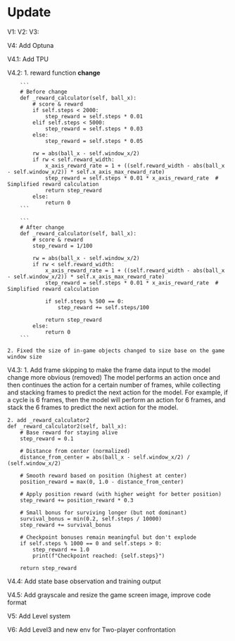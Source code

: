 # Update
V1:
V2:
V3:

V4:
 Add Optuna
 
V4.1:
 Add TPU

V4.2:
    1. reward function
        **change**

        ```
        # Before change
        def _reward_calculator(self, ball_x):
            # score & reward
            if self.steps < 2000:
                step_reward = self.steps * 0.01
            elif self.steps < 5000:
                step_reward = self.steps * 0.03
            else:
                step_reward = self.steps * 0.05

            rw = abs(ball_x - self.window_x/2)
            if rw < self.reward_width:
                x_axis_reward_rate = 1 + ((self.reward_width - abs(ball_x - self.window_x/2)) * self.x_axis_max_reward_rate)
                step_reward = self.steps * 0.01 * x_axis_reward_rate  # Simplified reward calculation
                return step_reward
            else:
                return 0
        ```

        ```
        # After change
        def _reward_calculator(self, ball_x):
            # score & reward
            step_reward = 1/100

            rw = abs(ball_x - self.window_x/2)
            if rw < self.reward_width:
                x_axis_reward_rate = 1 + ((self.reward_width - abs(ball_x - self.window_x/2)) * self.x_axis_max_reward_rate)
                step_reward = self.steps * 0.01 * x_axis_reward_rate  # Simplified reward calculation

                if self.steps % 500 == 0:
                    step_reward += self.steps/100

                return step_reward
            else:
                return 0
        ```

    2. Fixed the size of in-game objects changed to size base on the game window size

V4.3:
    1. Add frame skipping to make the frame data input to the model change more obvious (removed)
    The model performs an action once and then continues the action for a certain number of frames, while collecting and stacking frames to predict the next action for the model. 
    For example, if a cycle is 6 frames, then the model will perform an action for 6 frames, and stack the 6 frames to predict the next action for the model.

    2. add _reward_calculator2
    def _reward_calculator2(self, ball_x):
        # Base reward for staying alive
        step_reward = 0.1
        
        # Distance from center (normalized)
        distance_from_center = abs(ball_x - self.window_x/2) / (self.window_x/2)
        
        # Smooth reward based on position (highest at center)
        position_reward = max(0, 1.0 - distance_from_center)
        
        # Apply position reward (with higher weight for better position)
        step_reward += position_reward * 0.3
        
        # Small bonus for surviving longer (but not dominant)
        survival_bonus = min(0.2, self.steps / 10000)
        step_reward += survival_bonus
    
        # Checkpoint bonuses remain meaningful but don't explode
        if self.steps % 1000 == 0 and self.steps > 0:
            step_reward += 1.0
            print(f"Checkpoint reached: {self.steps}")
            
        return step_reward

V4.4:
    Add state base observation and training output

V4.5:
    Add grayscale and resize the game screen image, improve code format

V5:
    Add Level system

V6: 
    Add Level3 and new env for Two-player confrontation